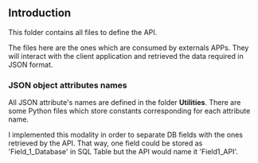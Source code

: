 ## Introduction ##

This folder contains all files to define the API.

The files here are the ones which are consumed by externals APPs.
They will interact with the client application and retrieved the data required in JSON format.

### JSON object attributes names
All JSON attribute's names are defined in the folder **Utilities**. 
There are some Python files which store constants corresponding for each attribute name.

I implemented this modality in order to separate DB fields with the ones retrieved by the API.
That way, one field could be stored as 'Field_1_Database' in SQL Table but the API would name it 'Field1_API'.
